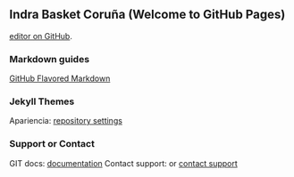 ## Indra Basket Coruña (Welcome to GitHub Pages)

[editor on GitHub](https://github.com/efmpacheco/IndraBasketCoruna/edit/master/README.md).


### Markdown guides

[GitHub Flavored Markdown](https://guides.github.com/features/mastering-markdown/)

### Jekyll Themes

Apariencia: [repository settings](https://github.com/efmpacheco/IndraBasketCoruna/settings)

### Support or Contact

GIT docs: [documentation](https://help.github.com/categories/github-pages-basics/) 
Contact support: or [contact support](https://github.com/contact)

